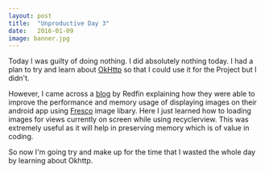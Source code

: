 ```yaml
---
layout: post
title:  "Unproductive Day 3"
date:   2016-01-09
image: banner.jpg
---
```


Today I was guilty of doing nothing. I did absolutely nothing today. I had a plan to try and learn about [OkHttp][ok] so that I could use it for the Project but I didn't.

However, I came across a [blog][redfin] by Redfin explaining how they were able to improve the performance and memory usage of displaying images on their android app using 
[Fresco][fresco] image libary. Here I just learned how to loading images for views currently on screen while using recyclerview. This was extremely useful as it will help in preserving memory which is of value in coding.

So now I'm going try and make up for the time that I wasted the whole day by learning about Okhttp.

[fresco]: http://frescolib.org
[redfin]:      https://www.redfin.com/devblog/2015/10/using-fresco-to-load-images-efficiently-on-android.html
[ok]:   http://square.github.io/okhttp/